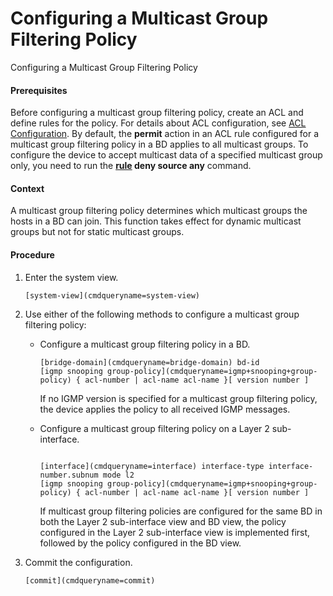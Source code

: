 Configuring a Multicast Group Filtering Policy
==============================================

Configuring a Multicast Group Filtering Policy

#### Prerequisites

Before configuring a multicast group filtering policy, create an ACL and define rules for the policy. For details about ACL configuration, see [ACL Configuration](vrp_acl_cfg_0001.html). By default, the **permit** action in an ACL rule configured for a multicast group filtering policy in a BD applies to all multicast groups. To configure the device to accept multicast data of a specified multicast group only, you need to run the **[**rule**](cmdqueryname=rule) **deny** **source** **any**** command.


#### Context

A multicast group filtering policy determines which multicast groups the hosts in a BD can join. This function takes effect for dynamic multicast groups but not for static multicast groups.


#### Procedure

1. Enter the system view.
   
   
   ```
   [system-view](cmdqueryname=system-view)
   ```
2. Use either of the following methods to configure a multicast group filtering policy:
   
   
   * Configure a multicast group filtering policy in a BD.
     ```
     [bridge-domain](cmdqueryname=bridge-domain) bd-id
     [igmp snooping group-policy](cmdqueryname=igmp+snooping+group-policy) { acl-number | acl-name acl-name }[ version number ]
     ```
     
     If no IGMP version is specified for a multicast group filtering policy, the device applies the policy to all received IGMP messages.
   * Configure a multicast group filtering policy on a Layer 2 sub-interface.
     ```
     
     [interface](cmdqueryname=interface) interface-type interface-number.subnum mode l2
     [igmp snooping group-policy](cmdqueryname=igmp+snooping+group-policy) { acl-number | acl-name acl-name }[ version number ]
     ```
     
     If multicast group filtering policies are configured for the same BD in both the Layer 2 sub-interface view and BD view, the policy configured in the Layer 2 sub-interface view is implemented first, followed by the policy configured in the BD view.
3. Commit the configuration.
   
   
   ```
   [commit](cmdqueryname=commit)
   ```